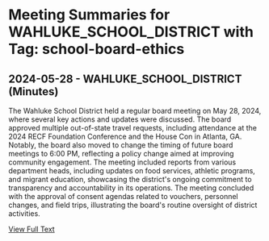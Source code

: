 # Meeting Summaries for WAHLUKE_SCHOOL_DISTRICT with Tag: school-board-ethics

## 2024-05-28 - WAHLUKE_SCHOOL_DISTRICT (Minutes)

The Wahluke School District held a regular board meeting on May 28, 2024, where several key actions and updates were discussed. The board approved multiple out-of-state travel requests, including attendance at the 2024 RECF Foundation Conference and the House Con in Atlanta, GA. Notably, the board also moved to change the timing of future board meetings to 6:00 PM, reflecting a policy change aimed at improving community engagement. The meeting included reports from various department heads, including updates on food services, athletic programs, and migrant education, showcasing the district's ongoing commitment to transparency and accountability in its operations. The meeting concluded with the approval of consent agendas related to vouchers, personnel changes, and field trips, illustrating the board's routine oversight of district activities.

[View Full Text](https://raw.githubusercontent.com/VoronoiPerspectives/WashingtonStateSchoolBoardExplorer/refs/heads/main/data/countries/usa/states/wa/counties/grant/school_boards/wahluke_school_district/2024/2024-05-28-minutes.txt)

